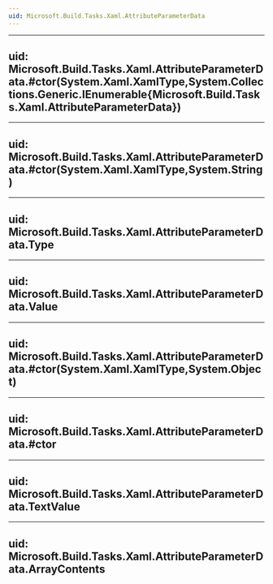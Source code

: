 ```yaml
---
uid: Microsoft.Build.Tasks.Xaml.AttributeParameterData
---
```


---
uid: Microsoft.Build.Tasks.Xaml.AttributeParameterData.#ctor(System.Xaml.XamlType,System.Collections.Generic.IEnumerable{Microsoft.Build.Tasks.Xaml.AttributeParameterData})
---

---
uid: Microsoft.Build.Tasks.Xaml.AttributeParameterData.#ctor(System.Xaml.XamlType,System.String)
---

---
uid: Microsoft.Build.Tasks.Xaml.AttributeParameterData.Type
---

---
uid: Microsoft.Build.Tasks.Xaml.AttributeParameterData.Value
---

---
uid: Microsoft.Build.Tasks.Xaml.AttributeParameterData.#ctor(System.Xaml.XamlType,System.Object)
---

---
uid: Microsoft.Build.Tasks.Xaml.AttributeParameterData.#ctor
---

---
uid: Microsoft.Build.Tasks.Xaml.AttributeParameterData.TextValue
---

---
uid: Microsoft.Build.Tasks.Xaml.AttributeParameterData.ArrayContents
---
